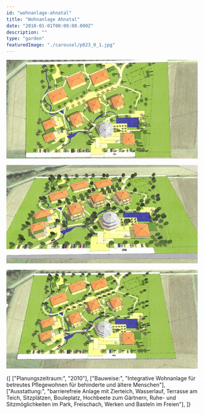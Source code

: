 ```yaml
---
id: "wohnanlage-ahnatal"
title: "Wohnanlage Ahnatal"
date: "2010-01-01T00:00:00.000Z"
description: ""
type: "garden"
featuredImage: "./carousel/p023_0_1.jpg"
---
```


<Carousel>
<CarouselImage description="Grundriss Vorkonzept">

![Grundriss Vorkonzept](./carousel/p023_0_1.jpg)

</CarouselImage>
<CarouselImage description="Aufsicht Vorkonzept">

![Aufsicht Vorkonzept](./carousel/p023_0_2.jpg)

</CarouselImage>
<CarouselImage description="Aufsicht Vorkonzept">

![Aufsicht Vorkonzept](./carousel/p023_0_3.jpg)

</CarouselImage>
</Carousel>


<SpecificationsTable title="Wohnanlage Ahnatal - technische Daten">
    {[
        ["Planungszeitraum:", "2010"],
        ["Bauweise:", "Integrative Wohnanlage für betreutes Pflegewohnen für behinderte und ältere Menschen"],
        ["Ausstattung:", "barrierefreie Anlage mit Zierteich, Wasserlauf, Terrasse am Teich, Sitzplätzen, Bouleplatz, Hochbeete zum Gärtnern, Ruhe- und Sitzmöglichkeiten im Park, Freischach, Werken und Basteln im Freien"],
    ]}
</SpecificationsTable>
